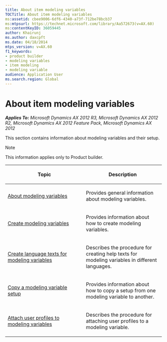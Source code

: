 ```yaml
---
title: About item modeling variables
TOCTitle: About item modeling variables
ms:assetid: cbee9006-6df6-4340-a73f-712be78bcb37
ms:mtpsurl: https://technet.microsoft.com/library/Aa572673(v=AX.60)
ms:contentKeyID: 36059445
author: Khairunj
ms.author: daxcpft
ms.date: 04/18/2014
mtps_version: v=AX.60
f1_keywords:
- product builder
- modeling variables
- item modeling
- modeling variable
audience: Application User
ms.search.region: Global
---
```


# About item modeling variables 


_**Applies To:** Microsoft Dynamics AX 2012 R3, Microsoft Dynamics AX 2012 R2, Microsoft Dynamics AX 2012 Feature Pack, Microsoft Dynamics AX 2012_

This section contains information about modeling variables and their setup.


> [!NOTE]
> <P>This information applies only to Product builder.</P>



<table>
<colgroup>
<col style="width: 50%" />
<col style="width: 50%" />
</colgroup>
<thead>
<tr class="header">
<th><p>Topic</p></th>
<th><p>Description</p></th>
</tr>
</thead>
<tbody>
<tr class="odd">
<td><p><a href="about-modeling-variables.md">About modeling variables</a></p></td>
<td><p>Provides general information about modeling variables.</p></td>
</tr>
<tr class="even">
<td><p><a href="create-modeling-variables.md">Create modeling variables</a></p></td>
<td><p>Provides information about how to create modeling variables.</p></td>
</tr>
<tr class="odd">
<td><p><a href="create-language-texts-for-modeling-variables.md">Create language texts for modeling variables</a></p></td>
<td><p>Describes the procedure for creating help texts for modeling variables in different languages.</p></td>
</tr>
<tr class="even">
<td><p><a href="copy-a-modeling-variable-setup.md">Copy a modeling variable setup</a></p></td>
<td><p>Provides information about how to copy a setup from one modeling variable to another.</p></td>
</tr>
<tr class="odd">
<td><p><a href="attach-user-profiles-to-modeling-variables.md">Attach user profiles to modeling variables</a></p></td>
<td><p>Describes the procedure for attaching user profiles to a modeling variable.</p></td>
</tr>
</tbody>
</table>

  



